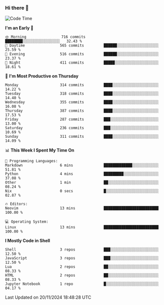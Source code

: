 ### Hi there 👋
<!--START_SECTION:waka-->
![Code Time](http://img.shields.io/badge/Code%20Time-340%20hrs%2043%20mins-blue)

**I'm an Early 🐤** 

```text
🌞 Morning                716 commits         ████████░░░░░░░░░░░░░░░░░   32.43 % 
🌆 Daytime                565 commits         ██████░░░░░░░░░░░░░░░░░░░   25.59 % 
🌃 Evening                516 commits         ██████░░░░░░░░░░░░░░░░░░░   23.37 % 
🌙 Night                  411 commits         █████░░░░░░░░░░░░░░░░░░░░   18.61 % 
```
📅 **I'm Most Productive on Thursday** 

```text
Monday                   314 commits         ████░░░░░░░░░░░░░░░░░░░░░   14.22 % 
Tuesday                  318 commits         ████░░░░░░░░░░░░░░░░░░░░░   14.40 % 
Wednesday                355 commits         ████░░░░░░░░░░░░░░░░░░░░░   16.08 % 
Thursday                 387 commits         ████░░░░░░░░░░░░░░░░░░░░░   17.53 % 
Friday                   287 commits         ███░░░░░░░░░░░░░░░░░░░░░░   13.00 % 
Saturday                 236 commits         ███░░░░░░░░░░░░░░░░░░░░░░   10.69 % 
Sunday                   311 commits         ████░░░░░░░░░░░░░░░░░░░░░   14.09 % 
```


📊 **This Week I Spent My Time On** 

```text
💬 Programming Languages: 
Markdown                 6 mins              █████████████░░░░░░░░░░░░   51.81 % 
Python                   4 mins              █████████░░░░░░░░░░░░░░░░   37.08 % 
Other                    1 min               ██░░░░░░░░░░░░░░░░░░░░░░░   08.24 % 
Nix                      0 secs              █░░░░░░░░░░░░░░░░░░░░░░░░   02.87 % 

🔥 Editors: 
Neovim                   13 mins             █████████████████████████   100.00 % 

💻 Operating System: 
Linux                    13 mins             █████████████████████████   100.00 % 
```

**I Mostly Code in Shell** 

```text
Shell                    3 repos             ███░░░░░░░░░░░░░░░░░░░░░░   12.50 % 
JavaScript               3 repos             ███░░░░░░░░░░░░░░░░░░░░░░   12.50 % 
Lua                      2 repos             ██░░░░░░░░░░░░░░░░░░░░░░░   08.33 % 
HTML                     2 repos             ██░░░░░░░░░░░░░░░░░░░░░░░   08.33 % 
Jupyter Notebook         1 repo              █░░░░░░░░░░░░░░░░░░░░░░░░   04.17 % 
```




 Last Updated on 20/11/2024 18:48:28 UTC
<!--END_SECTION:waka-->

<!--
**YoganshSharma/YoganshSharma** is a ✨ _special_ ✨ repository because its `README.md` (this file) appears on your GitHub profile.

Here are some ideas to get you started:

- 🔭 I’m currently working on ...
- 🌱 I’m currently learning ...
- 👯 I’m looking to collaborate on ...
- 🤔 I’m looking for help with ...
- 💬 Ask me about ...
- 📫 How to reach me: ...
- 😄 Pronouns: ...
- ⚡ Fun fact: ...
-->
